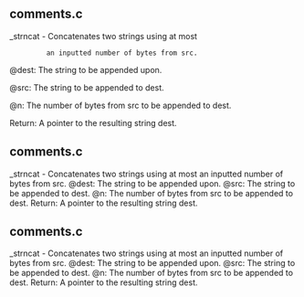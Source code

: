 ## comments.c
  _strncat - Concatenates two strings using at most

             an inputted number of bytes from src.

  @dest: The string to be appended upon.

  @src: The string to be appended to dest.

  @n: The number of bytes from src to be appended to dest.

  Return: A pointer to the resulting string dest.

## comments.c
_strncat - Concatenates two strings using at most
an inputted number of bytes from src.
@dest: The string to be appended upon.
@src: The string to be appended to dest.
@n: The number of bytes from src to be appended to dest.
Return: A pointer to the resulting string dest.
## comments.c
_strncat - Concatenates two strings using at most
an inputted number of bytes from src.
@dest: The string to be appended upon.
@src: The string to be appended to dest.
@n: The number of bytes from src to be appended to dest.
Return: A pointer to the resulting string dest.
